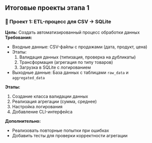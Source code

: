 ## Итоговые проекты этапа 1

### 📝 Проект 1: ETL-процесс для CSV → SQLite
**Цель:** Создать автоматизированный процесс обработки данных  
**Требования:**
- Входные данные: CSV-файлы с продажами (дата, продукт, цена)
- Этапы:
  1. Валидация данных (типизация, проверка на дубликаты)
  2. Трансформация (агрегация по типу товаров)
  3. Загрузка в SQLite с логированием
- Выходные данные: База данных с таблицами `raw_data` и `aggregated_data`

**Этапы:**
1. Создание класса валидации данных
2. Реализация агрегации (сумма, среднее)
3. Настройка логирования
4. Добавление CLI-интерфейса

**Дополнительно:**
- Реализовать повторные попытки при ошибках
- Добавить тесты для проверки корректности агрегации
